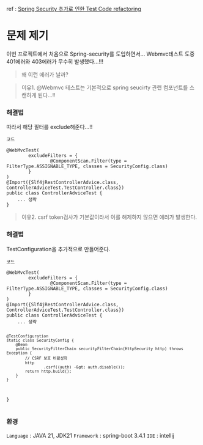 <p><img alt="" src="https://velog.velcdn.com/images/gyural/post/6ef6572d-b963-43ef-96b7-c6f9cbe48b6a/image.png" /></p>
<p>ref : <a href="https://velog.io/@zerodin/Spring-Security-%EC%B6%94%EA%B0%80%EB%A1%9C-%EC%9D%B8%ED%95%9C-Test-Code-refactoring">Spring Security 추가로 인한 Test Code refactoring</a></p>
<h1 id="문제-제기">문제 제기</h1>
<p>이번 프로젝트에서 처음으로 Spring-security를 도입하면서...
Webmvc테스트 도중 401에러와 403에러가 무수히 발생했다...!!!
<img alt="" src="https://velog.velcdn.com/images/gyural/post/c5dc0168-6045-4ac4-b2f5-c1f7513551f8/image.png" /></p>
<blockquote>
<p>왜 이런 에러가 날까?</p>
</blockquote>
<blockquote>
<p>이유1. @Webmvc 테스트는 기본적으로 spring seucirty 관련 컴포넌트를 스캔하게 된다...!!</p>
</blockquote>
<h3 id="해결법">해결법</h3>
<p>따라서 해당 필터를 exclude해준다...!!</p>
<p><code>코드</code></p>
<pre><code class="language-java">@WebMvcTest(
        excludeFilters = {
                @ComponentScan.Filter(type = FilterType.ASSIGNABLE_TYPE, classes = SecurityConfig.class)
        }
)
@Import({Slf4jRestControllerAdvice.class, ControllerAdviceTest.TestController.class})
public class ControllerAdviceTest {
    ... 생략
}</code></pre>
<blockquote>
<p>이유2. csrf token검사가 기본값이라서 이를 해제하지 않으면 에러가 발생한다.</p>
</blockquote>
<h3 id="해결법-1">해결법</h3>
<p>TestConfiguration을 추가적으로 만들어준다.</p>
<p><code>코드</code></p>
<pre><code class="language-java">@WebMvcTest(
        excludeFilters = {
                @ComponentScan.Filter(type = FilterType.ASSIGNABLE_TYPE, classes = SecurityConfig.class)
        }
)
@Import({Slf4jRestControllerAdvice.class, ControllerAdviceTest.TestController.class})
public class ControllerAdviceTest {
    ... 생략

    @TestConfiguration
    static class SecurityConfig {
        @Bean
        public SecurityFilterChain securityFilterChain(HttpSecurity http) throws Exception {
            // CSRF 보호 비활성화
            http
                    .csrf((auth) -&gt; auth.disable());
            return http.build();
        }
    }
}</code></pre>
<h3 id="환경">환경</h3>
<p><code>Language</code> : JAVA 21, JDK21
<code>Framework</code> : spring-boot 3.4.1
<code>IDE</code> : intellij</p>